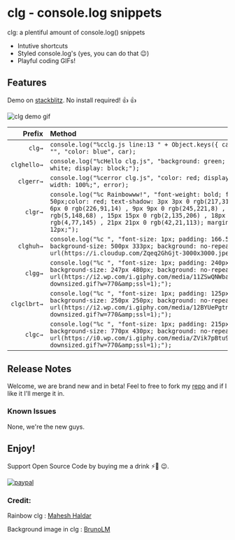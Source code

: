 # clg - console.log snippets

clg: a plentiful amount of console.log() snippets

-   Intutive shortcuts
-   Styled console.log's (yes, you can do that 😉)
-   Playful coding GIFs!

## Features

Demo on [stackblitz](https://stackblitz.com/edit/clg?embed=1&file=index.ts&hideExplorer=1&hideNavigation=1&view=editor "a live demo of the clg snippets"). No install required! 👍 👍

![clg demo gif](images/clg.gif)

|      Prefix | Method                                                                                                                                                                                                                                                                                                                |
| ----------: | :-------------------------------------------------------------------------------------------------------------------------------------------------------------------------------------------------------------------------------------------------------------------------------------------------------------------- |
|      `clg→` | `console.log("%cclg.js line:13 " + Object.keys({ car })[0] + "", "color: blue", car);`                                                                                                                                                                                                                                |
| `clghello→` | `console.log("%cHello clg.js", "background: green; color: white; display: block;");`                                                                                                                                                                                                                                  |
|   `clgerr→` | `console.log("%cerror clg.js", "color: red; display: block; width: 100%;", error);`                                                                                                                                                                                                                                   |
|     `clgr→` | `console.log("%c Rainbowww!", "font-weight: bold; font-size: 50px;color: red; text-shadow: 3px 3px 0 rgb(217,31,38) , 6px 6px 0 rgb(226,91,14) , 9px 9px 0 rgb(245,221,8) , 12px 12px 0 rgb(5,148,68) , 15px 15px 0 rgb(2,135,206) , 18px 18px 0 rgb(4,77,145) , 21px 21px 0 rgb(42,21,113); margin-bottom: 12px;");` |
|   `clghuh→` | `console.log("%c ", "font-size: 1px; padding: 166.5px 250px; background-size: 500px 333px; background: no-repeat url(https://i.cloudup.com/Zqeq2GhGjt-3000x3000.jpeg);");`                                                                                                                                            |
|     `clgg→` | `console.log("%c ", "font-size: 1px; padding: 240px 123.5px; background-size: 247px 480px; background: no-repeat url(https://i2.wp.com/i.giphy.com/media/11ZSwQNWba4YF2/giphy-downsized.gif?w=770&amp;ssl=1);");`                                                                                                     |
| `clgclbrt→` | `console.log("%c ", "font-size: 1px; padding: 125px 125px; background-size: 250px 250px; background: no-repeat url(https://i2.wp.com/i.giphy.com/media/12BYUePgtn7sis/giphy-downsized.gif?w=770&amp;ssl=1);");`                                                                                                       |
|     `clgc→` | `console.log("%c ", "font-size: 1px; padding: 215px 385px; background-size: 770px 430px; background: no-repeat url(https://i0.wp.com/i.giphy.com/media/ZVik7pBtu9dNS/giphy-downsized.gif?w=770&amp;ssl=1);");`                                                                                                        |

## Release Notes

Welcome, we are brand new and in beta!
Feel to free to fork my [repo](https://github.com/alexkev/clg) and if I like it I'll merge it in.

### Known Issues

None, we're the new guys.

## Enjoy!

Support Open Source Code by buying me a drink ⚡🥤 😉.

[![paypal](https://www.paypalobjects.com/en_US/i/btn/btn_donateCC_LG.gif)](https://www.paypal.com/cgi-bin/webscr?cmd=_donations&business=axel720%40gmail.com&currency_code=USD&source=url)

### Credit:

Rainbow clg : [Mahesh Haldar](https://hackernoon.com/styling-logs-in-browser-console-2ec0807dc91a)

Background image in clg : [BrunoLM](https://stackoverflow.com/questions/26283936/stylized-console-logging)
